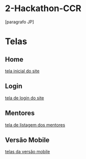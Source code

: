 # 2-Hackathon-CCR

[paragrafo JP]

# Telas
## Home
[tela inicial do site](blob/main/content/img/home_page.png)
## Login
[tela de login do site](blob/main/content/img/login_page.png)
## Mentores
[tela de listagem dos mentores](blob/main/content/img/mentores_page.jpeg)

## Versão Mobile
[telas da versão mobile](blob/main/content/img/telas_mobile.jpeg)